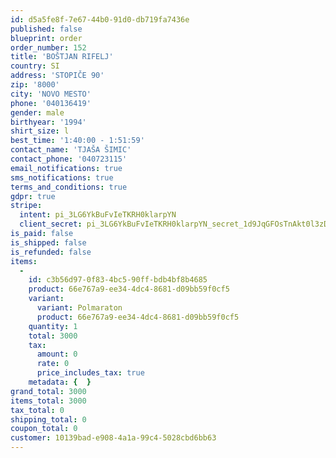 ```yaml
---
id: d5a5fe8f-7e67-44b0-91d0-db719fa7436e
published: false
blueprint: order
order_number: 152
title: 'BOŠTJAN RIFELJ'
country: SI
address: 'STOPIČE 90'
zip: '8000'
city: 'NOVO MESTO'
phone: '040136419'
gender: male
birthyear: '1994'
shirt_size: l
best_time: '1:40:00 - 1:51:59'
contact_name: 'TJAŠA ŠIMIC'
contact_phone: '040723115'
email_notifications: true
sms_notifications: true
terms_and_conditions: true
gdpr: true
stripe:
  intent: pi_3LG6YkBuFvIeTKRH0klarpYN
  client_secret: pi_3LG6YkBuFvIeTKRH0klarpYN_secret_1d9JqGFOsTnAkt0l3zDZlauXa
is_paid: false
is_shipped: false
is_refunded: false
items:
  -
    id: c3b56d97-0f83-4bc5-90ff-bdb4bf8b4685
    product: 66e767a9-ee34-4dc4-8681-d09bb59f0cf5
    variant:
      variant: Polmaraton
      product: 66e767a9-ee34-4dc4-8681-d09bb59f0cf5
    quantity: 1
    total: 3000
    tax:
      amount: 0
      rate: 0
      price_includes_tax: true
    metadata: {  }
grand_total: 3000
items_total: 3000
tax_total: 0
shipping_total: 0
coupon_total: 0
customer: 10139bad-e908-4a1a-99c4-5028cbd6bb63
---
```

